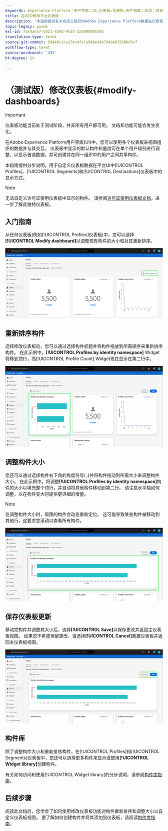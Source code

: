 ```yaml
---
keywords: Experience Platform；用户界面；UI;仪表板;仪表板;用户档案；区段；目标；许可证使用
title: 在UI中修改平台仪表板
description: '本指南提供有关自定义组织的Adobe Experience Platform数据在仪表板中的显示方式的分步说明。 '
topic-legacy: guide
exl-id: 75e4aea7-b521-434d-9cd5-32a00d00550d
translation-type: tm+mt
source-git-commit: 5d449c1ca174cafcca988e9487940eb7550bd5cf
workflow-type: tm+mt
source-wordcount: '455'
ht-degree: 2%

---
```


# （测试版）修改仪表板{#modify-dashboards}

>[!IMPORTANT]
>
>仪表板功能当前处于测试阶段，并非所有用户都可用。 文档和功能可能会发生变化。

在Adobe Experience Platform用户界面(UI)中，您可以使用多个仪表板来视图组织的数据并与其交互。 仪表板中显示的默认构件和量度可在单个用户级别进行调整，以显示首选数据，并可创建并在同一组织中的用户之间共享构件。

本指南提供分步说明，用于自定义仪表板数据在平台UI中[!UICONTROL Profiles]、[!UICONTROL Segments]和[!UICONTROL Destinations]仪表板中的显示方式。

>[!NOTE]
>
>无法自定义许可证使用仪表板中显示的构件。 请参阅[许可证使用仪表板文档](guides/license-usage.md)，进一步了解此独特仪表板。

## 入门指南

从任何仪表板(例如[!UICONTROL Profiles]仪表板)中，您可以选择&#x200B;**[!UICONTROL Modify dashboard]**&#x200B;以调整现有构件的大小和对其重新排序。

![](images/customization/modify-dashboard.png)

## 重新排序构件

选择修改仪表板后，您可以通过选择构件标题并将构件拖放到所需顺序来重新排序构件。 在此示例中，**[!UICONTROL Profiles by identity namespace]** Widget将移到顶行，而[!UICONTROL Profile Count] Widget现在显示在第二行中。

![](images/customization/move-widget.png)

## 调整构件大小

您还可以通过选择构件右下角的角度符号(`⌟`)并将构件拖动到所需大小来调整构件大小。 在此示例中，将调整&#x200B;**[!UICONTROL Profiles by identity namespace]**&#x200B;构件的大小以填充整个顶行，并自动将其他构件移动到第二行。 请注意水平轴如何调整，以在构件变大时提供更详细的增量。

>[!NOTE]
>
>在调整构件大小时，周围的构件会动态重新定位。 这可能导致某些构件被移动到其他行，这要求您滚动以查看所有构件。

![](images/customization/resize-widget.png)

## 保存仪表板更新

移动完构件并调整其大小后，选择&#x200B;**[!UICONTROL Save]**&#x200B;以保存更改并返回主仪表板视图。 如果您不希望保留更改，请选择&#x200B;**[!UICONTROL Cancel]**&#x200B;重置仪表板并返回主仪表板视图。

![](images/customization/save-changes.png)

## 构件库

除了调整构件大小和重新排序构件，在[!UICONTROL Profiles]和[!UICONTROL Segments]仪表板中，您还可以选择更多构件来显示或使用&#x200B;**[!UICONTROL Widget library]**&#x200B;创建构件。

有关如何访问和使用[!UICONTROL Widget library]的分步说明，请参阅[构件库指南](widget-library.md)。

## 后续步骤

阅读此文档后，您学会了如何使用修改仪表板功能对构件重新排序和调整大小以自定义仪表板视图。 要了解如何创建构件并将其添加到仪表板，请阅读[构件库指南](widget-library.md)。
